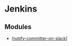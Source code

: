 # Jenkins

Modules
---

- [[notify-committer-on-slack]]

[//begin]: # "Autogenerated link references for markdown compatibility"
[notify-committer-on-slack]: notify-committer-on-slack.md "Notify committer on slack"
[//end]: # "Autogenerated link references"